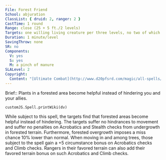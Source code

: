 ```yaml
---
File: Forest Friend
School: abjuration
ClassList: { druid: 2, ranger: 2 }
CastTime: 1 round
Range: close (25 + 5 ft./2 levels)
Targets: one willing living creature per three levels, no two of which may be more than 30 ft. apart.
Duration: 1 minute/level
SavingThrow: none
SR: no
Components:
  V: yes
  S: yes
  M: a pinch of manure
SLALevel: 2
Copyright:
  Content: "[Ultimate Combat](http://www.d20pfsrd.com/magic/all-spells/f/forest-friend)"
---
```

Brief:: Plants in a forested area become helpful instead of hindering you and your allies.

```dataviewjs
customJS.Spell.printWiki(dv)
```

While subject to this spell, the targets find that forested areas become helpful instead of hindering. The targets suffer no hindrances to movement and suffer no penalties on Acrobatics and Stealth checks from undergrowth in forested terrain. Furthermore, forested overgrowth imposes a miss chance 10% lower than normal.  When moving in and among trees, those subject to the spell gain a +5 circumstance bonus on Acrobatics checks and Climb checks. Rangers in their favored terrain can also add their favored terrain bonus on such Acrobatics and Climb checks.
